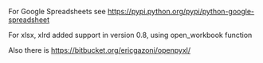 
For Google Spreadsheets see https://pypi.python.org/pypi/python-google-spreadsheet


For xlsx, xlrd added support in version 0.8, using open_workbook function

Also there is https://bitbucket.org/ericgazoni/openpyxl/


